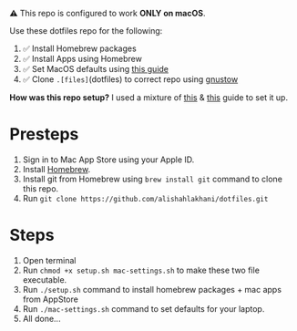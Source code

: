 ⚠️ This repo is configured to work **ONLY on macOS**.

Use these dotfiles repo for the following:
1. ✅ Install Homebrew packages
2. ✅ Install Apps using Homebrew
3. ✅ Set MacOS defaults using [this guide](https://macos-defaults.com)
4. ✅ Clone `.[files]`(dotfiles) to correct repo using [gnustow](https://www.gnu.org/software/stow/)

**How was this repo setup?**
I used a mixture of [this](https://blog.alyssaholland.me/dotfiles-management) & [this](https://dev.to/miguelcrespo/how-to-automate-software-installation-and-configuration-on-macos-using-homebrew-and-stow-4d8l) guide to set it up.

# Presteps
1. Sign in to Mac App Store using your Apple ID.
2. Install [Homebrew](https://brew.sh).
3. Install git from Homebrew using `brew install git` command to clone this repo.
4. Run `git clone https://github.com/alishahlakhani/dotfiles.git`

# Steps
1. Open terminal
2. Run `chmod +x setup.sh mac-settings.sh` to make these two file executable.
3. Run `./setup.sh` command to install homebrew packages + mac apps from AppStore
4. Run `./mac-settings.sh` command to set defaults for your laptop.
5. All done...
